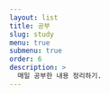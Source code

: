 ```yaml
---
layout: list
title: 공부
slug: study
menu: true
submenu: true
order: 6
description: >
  매일 공부한 내용 정리하기.
---
```

